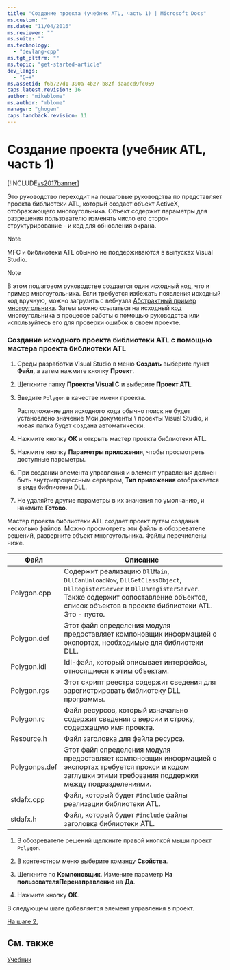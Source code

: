 ```yaml
---
title: "Создание проекта (учебник ATL, часть 1) | Microsoft Docs"
ms.custom: ""
ms.date: "11/04/2016"
ms.reviewer: ""
ms.suite: ""
ms.technology: 
  - "devlang-cpp"
ms.tgt_pltfrm: ""
ms.topic: "get-started-article"
dev_langs: 
  - "C++"
ms.assetid: f6b727d1-390a-4b27-b82f-daadcd9fc059
caps.latest.revision: 16
author: "mikeblome"
ms.author: "mblome"
manager: "ghogen"
caps.handback.revision: 11
---
```

# Создание проекта (учебник ATL, часть 1)
[!INCLUDE[vs2017banner](../assembler/inline/includes/vs2017banner.md)]

Это руководство переходит на пошаговые руководства по представляет проекта библиотеки ATL, который создает объект ActiveX, отображающего многоугольника.  Объект содержит параметры для разрешения пользователю изменять число его сторон структурирование \- и код для обновления экрана.  
  
> [!NOTE]
>  MFC и библиотеки ATL обычно не поддерживаются в выпусках Visual Studio.  
  
> [!NOTE]
>  В этом пошаговом руководстве создается один исходный код, что и пример многоугольника.  Если требуется избежать появления исходный код вручную, можно загрузить с веб\-узла [Абстрактный пример многоугольника](../top/visual-cpp-samples.md).  Затем можно ссылаться на исходный код многоугольника в процессе работы с помощью руководства или используйтесь его для проверки ошибок в своем проекте.  
  
### Создание исходного проекта библиотеки ATL с помощью мастера проекта библиотеки ATL  
  
1.  Среды разработки Visual Studio в меню **Создать** выберите пункт **Файл**, а затем нажмите кнопку **Проект**.  
  
2.  Щелкните папку **Проекты Visual C** и выберите **Проект ATL**.  
  
3.  Введите `Polygon` в качестве имени проекта.  
  
     Расположение для исходного кода обычно поиск не будет установлено значение Мои документы \\ проекты Visual Studio, и новая папка будет создана автоматически.  
  
4.  Нажмите кнопку **ОК** и открыть мастер проекта библиотеки ATL.  
  
5.  Нажмите кнопку **Параметры приложения**, чтобы просмотреть доступные параметры.  
  
6.  При создании элемента управления и элемент управления должен быть внутрипроцессным сервером, **Тип приложения** отображается в виде библиотеки DLL.  
  
7.  Не удаляйте другие параметры в их значения по умолчанию, и нажмите **Готово**.  
  
 Мастер проекта библиотеки ATL создает проект путем создания несколько файлов.  Можно просмотреть эти файлы в обозревателе решений, разверните объект многоугольника.  Файлы перечислены ниже.  
  
|Файл|Описание|  
|----------|--------------|  
|Polygon.cpp|Содержит реализацию `DllMain`, `DllCanUnloadNow`, `DllGetClassObject`, `DllRegisterServer` и `DllUnregisterServer`.  Также содержит сопоставление объектов, список объектов в проекте библиотеки ATL.  Это \- пусто.|  
|Polygon.def|Этот файл определения модуля предоставляет компоновщик информацией о экспортах, необходимые для библиотеки DLL.|  
|Polygon.idl|Idl\-файл, который описывает интерфейсы, относящиеся к этим объектам.|  
|Polygon.rgs|Этот скрипт реестра содержит сведения для зарегистрировать библиотеку DLL программы.|  
|Polygon.rc|Файл ресурсов, который изначально содержит сведения о версии и строку, содержащую имя проекта.|  
|Resource.h|Файл заголовка для файла ресурса.|  
|Polygonps.def|Этот файл определения модуля предоставляет компоновщик информацией о экспортах требуется прокси и кодом заглушки этими требования поддержки между подразделениями.|  
|stdafx.cpp|Файл, который будет `#include` файлы реализации библиотеки ATL.|  
|stdafx.h|Файл, который будет `#include` файлы заголовка библиотеки ATL.|  
  
1.  В обозревателе решений щелкните правой кнопкой мыши проект `Polygon`.  
  
2.  В контекстном меню выберите команду **Свойства**.  
  
3.  Щелкните по **Компоновщик**.  Измените параметр **На пользователяПеренаправление** на **Да**.  
  
4.  Нажмите кнопку **ОК**.  
  
 В следующем шаге добавляется элемент управления в проект.  
  
 [На шаге 2.](../atl/adding-a-control-atl-tutorial-part-2.md)  
  
## См. также  
 [Учебник](../Topic/Active%20Template%20Library%20\(ATL\)%20Tutorial.md)
